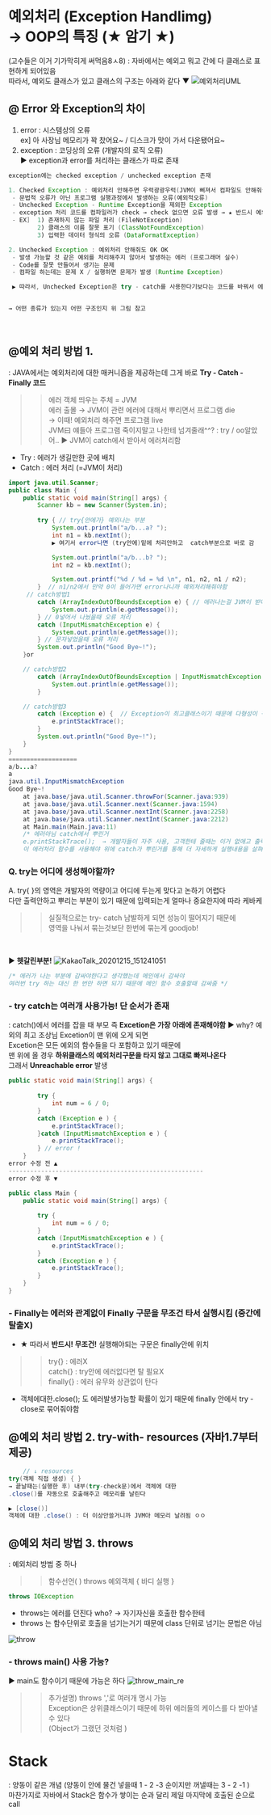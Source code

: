 # 예외처리 (Exception Handlimg) <br> → OOP의 특징 (★ 암기 ★)
(고수들은 이거 기가막히게 써먹음8ㅅ8)
: 자바에서는 예외고 뭐고 간에 다 클래스로 표현하게 되어있음 <br>
따라서, 예외도 클래스가 있고 클래스의 구조는 아래와 같다 ▼
![예외처리UML](https://user-images.githubusercontent.com/74290204/102187064-da489980-3ef6-11eb-9ebd-92b2deb58829.png)
## @ Error 와 Exception의 차이
1. error : 시스템상의 오류 <br>
ex] 아 사장님 메모리가 꽉 찼어요~ / 디스크가 맛이 가서 다운됐어요~
2. exception : 코딩상의 오류 (개발자의 로직 오류) <br>
▶ exception과 error를 처리하는 클래스가 따로 존재
```java
exception에는 checked exception / unchecked exception 존재 

1. Checked Exception : 예외처리 안해주면 우럭광광우럭(JVM이 삐져서 컴파일도 안해줘ㅠ)
 - 문법적 오류가 아닌 프로그램 실행과정에서 발생하는 오류(예외적오류)
 - Unchecked Exception - Runtime Exception을 제외한 Exception 
 - exception 처리 코드를 컴파일러가 check → check 없으면 오류 발생 → ★ 반드시 예외처리 해줘야함!! 
 - EX]  1) 존재하지 않는 파일 처리 (FileNotException)
        2) 클래스의 이름 잘못 표기 (ClassNotFoundException)
        3) 입력한 데이터 형식의 오류 (DataFormatException)

2. Unchecked Exception : 예외처리 안해줘도 OK OK
 - 발생 가능할 것 같은 예외를 처리해주지 않아서 발생하는 에러 (프로그래머 실수)
 - Code를 잘못 만들어서 생기는 문제
 - 컴파일 하는데는 문제 X / 실행하면 문제가 발생 (Runtime Exception)

 ▶ 따라서, Unchecked Exception은 try - catch를 사용한다기보다는 코드를 바꿔서 에러 수정하는 더 적절!


→ 어떤 종류가 있는지 어떤 구조인지 위 그림 참고
```
<br>

## @예외 처리 방법 1.
: JAVA에서는 예외처리에 대한 매커니즘을 제공하는데 그게 바로 **Try - Catch - Finally 코드**
>> 에러 객체 띄우는 주체 = JVM <br>
에러 출몰 → JVM이 관련 에러에 대해서 뿌리면서 프로그램 die <br> 
→ 이때! 예외처리 해주면 프로그램 live  <br>
JVM曰 얘들아 프로그램 죽이지말고 나한테 넘겨줄래^^? : try / oo알았어.. ▶ JVM이 catch에서 받아서 에러처리함
- Try : 에러가 생길만한 곳에 배치
- Catch : 에러 처리 (=JVM이 처리)
```java
import java.util.Scanner;
public class Main {
	public static void main(String[] args) {
		Scanner kb = new Scanner(System.in);
	
		try { // try{안에가} 예외나는 부분
			System.out.println("a/b...a? ");
			int n1 = kb.nextInt();  
            ▶ 여기서 error나면 (try안에)밑에 처리안하고  catch부분으로 바로 감 

			System.out.println("a/b...b? ");
			int n2 = kb.nextInt();

			System.out.printf("%d / %d = %d \n", n1, n2, n1 / n2);
		}  // n1/n2에서 만약 0이 들어가면 error나니까 예외처리해줘야함
     // catch방법1    
		catch (ArrayIndexOutOfBoundsException e) { // 에러나는걸 JVM이 받아서 처리해주는 부분
			System.out.println(e.getMessage());  
		} // 0넣어서 나눴을때 오류 처리
		catch (InputMismatchException e) { 
			System.out.println(e.getMessage());  
		} // 문자넣었을때 오류 처리
		System.out.println("Good Bye~!");
	}or

    // catch방법2
		catch (ArrayIndexOutOfBoundsException | InputMismatchException e) {  // | 는 or 
			System.out.println(e.getMessage());  
		}

	// catch방법3
		catch (Exception e) {  // Exception이 최고클래스이기 때문에 다형성이 적용되서 가능한것 
			e.printStackTrace();   
		}  
		System.out.println("Good Bye~!");
	}
}
===================
a/b...a? 
a
java.util.InputMismatchException
Good Bye~!
	at java.base/java.util.Scanner.throwFor(Scanner.java:939)
	at java.base/java.util.Scanner.next(Scanner.java:1594)
	at java.base/java.util.Scanner.nextInt(Scanner.java:2258)
	at java.base/java.util.Scanner.nextInt(Scanner.java:2212)
	at Main.main(Main.java:11)  
    /* 에러아님 catch에서 뿌린거 
    e.printStackTrace();  → 개발자들이 자주 사용, 고객한테 줄때는 이거 없애고 출력("에러가 없습니다")해줘야함 고객이뭘알앜ㅋㅋㅋㅋ(개발자확인용이라그럼)
    이 에러처리 함수를 사용해야 위에 catch가 뿌린거를 통해 더 자세하게 실행내용을 살펴볼 수 있기 때문! */
```
### Q. try는 어디에 생성해야할까?
A. try{ }의 영역은 개발자의 역량이고 어디에 두는게 맞다고 논하기 어렵다 <br> 다만 출력안하고 뿌리는 부분이 있기 때문에 입력되는게 얼마나 중요한지에 따라 케바케 <br>
>> 실질적으로는 try- catch 남발하게 되면 성능이 떨어지기 때문에 <br> 영역을 나눠서 묶는것보단 한번에 묶는게 goodjob!

<br>

▶ **헷갈린부분!**
![KakaoTalk_20201215_151241051](https://user-images.githubusercontent.com/74290204/102216550-a7b29700-3f1e-11eb-9cbb-32b25c203ede.png)

```java
/* 에러가 나는 부분에 감싸야한다고 생각했는데 메인에서 감싸야 
여러번 try 하는 대신 한 번만 하면 되기 때문에 메인 함수 호출할때 감싸줌 */
```
### - try catch는 여러개 사용가능! 단 순서가 존재
: catch()에서 에러를 잡을 때 부모 즉 **Excetion은 가장 아래에 존재해야함** 
▶ why? 예외의 최고 조상님 Excetion이 맨 위에 오게 되면 <br> Excetion은 모든 예외의 함수들을 다 포함하고 있기 때문에 <br>
맨 위에 올 경우 **하위클래스의 예외처리구문을 타지 않고 그대로 빠져나온다** <br>
그래서 **Unreachable error** 발생 
```java
public static void main(String[] args) {
		
		try {
			int num = 6 / 0;
		}
		catch (Exception e ) {
			e.printStackTrace();
		}catch (InputMismatchException e ) {
			e.printStackTrace();
		} // error ! 
	}
error 수정 전 ▲
------------------------------------------------------
error 수정 후 ▼

public class Main {
	public static void main(String[] args) {
		
		try {
			int num = 6 / 0;
		}
		catch (InputMismatchException e ) {
			e.printStackTrace();
		} 
		catch (Exception e ) {
			e.printStackTrace();
		}
	}
}
```
### - Finally는 에러와 관계없이 Finally 구문을 무조건 타서 실행시킴 (중간에 탈출X)
- ★ 따라서 **반드시! 무조건!** 실행해야되는 구문은 finally안에 위치
>> try{} : 에러X <br>
catch{} : try안에 에러없다면 탈 필요X<br>
finally{} : 에러 유무와 상관없이 탄다

   - 객체에대한.close(); 도 에러발생가능할 확률이 있기 때문에 finally 안에서 try - close로 묶어줘야함


## @예외 처리 방법 2. try-with- resources (자바1.7부터 제공) 
```java
	// ↓ resources
try(객체 직접 생성) { } 
→ 끝날때는(실행한 후) 내부(try-check문)에서 객체에 대한 
.close()를 자동으로 호출해주고 메모리를 날린다

▶ [close()]
객체에 대한 .close() : 더 이상안쓸거니까 JVM아 메모리 날려됨 ㅇㅇ
```

## @예외 처리 방법 3. throws
: 예외처리 방법 중 하나
>> 함수선언( ) throws 예외객체 { 바디 실행 }
```java
throws IOException 
```
- throws는 에러를 던진다 who? → 자기자신을 호출한 함수한테
- throws 는 함수단위로 호출을 넘기는거기 때문에 class 단위로 넘기는 문법은 아님

![throw](https://user-images.githubusercontent.com/74290204/102306314-4b468a80-3fa5-11eb-939d-7dec7d56f6d1.PNG)

### - throws main() 사용 가능?
▶ main도 함수이기 때문에 가능은 하다 
![throw_main_re](https://user-images.githubusercontent.com/74290204/102306286-3cf86e80-3fa5-11eb-8d9d-b95f30dd9ad4.PNG)

>> 추가설명) throws ','로 여러개 명시 가능 <br>
Exception은 상위클래스이기 때문에 하위 에러들의 케이스를 다 받아낼 수 있다 <br>
(Object가 그랬던 것처럼 )

# Stack 
: 양동이 같은 개념 (양동이 안에 물건 넣을때 1 - 2 -3 순이지만 꺼낼때는 3 - 2 -1 ) <br>
마찬가지로 자바에서 Stack은 함수가 쌓이는 순과 달리 제일 마지막에 호출된 순으로 call
